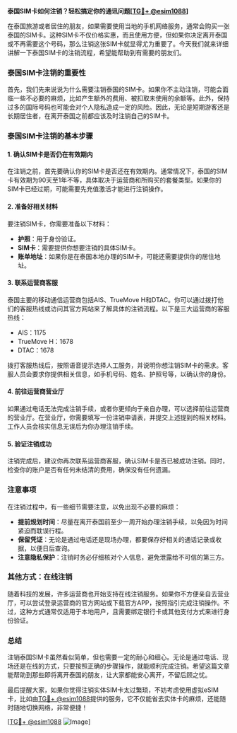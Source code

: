 **泰国SIM卡如何注销？轻松搞定你的通讯问题[[TG💪+ @esim1088](https://t.me/s/esim1088)]**

在泰国旅游或者居住的朋友，如果需要使用当地的手机网络服务，通常会购买一张泰国的SIM卡。这种SIM卡不仅价格实惠，而且使用方便，但如果你决定离开泰国或不再需要这个号码，那么注销这张SIM卡就显得尤为重要了。今天我们就来详细讲解一下泰国SIM卡的注销流程，希望能帮助到有需要的朋友们。

### 泰国SIM卡注销的重要性

首先，我们先来说说为什么需要注销泰国的SIM卡。如果你不主动注销，可能会面临一些不必要的麻烦，比如产生额外的费用、被扣取未使用的余额等。此外，保持过多的国际号码也可能会对个人隐私造成一定的风险。因此，无论是短期游客还是长期居住者，在离开泰国之前都应该及时注销自己的SIM卡。

### 泰国SIM卡注销的基本步骤

#### 1. 确认SIM卡是否仍在有效期内

在注销之前，首先要确认你的SIM卡是否还在有效期内。通常情况下，泰国的SIM卡有效期为90天至1年不等，具体取决于运营商和所购买的套餐类型。如果你的SIM卡已经过期，可能需要先充值激活才能进行注销操作。

#### 2. 准备好相关材料

要注销SIM卡，你需要准备以下材料：

- **护照**：用于身份验证。
- **SIM卡**：需要提供你想要注销的具体SIM卡。
- **账单地址**：如果你是在泰国本地办理的SIM卡，可能还需要提供你的居住地址。

#### 3. 联系运营商客服

泰国主要的移动通信运营商包括AIS、TrueMove H和DTAC。你可以通过拨打他们的客服热线或访问其官方网站来了解具体的注销流程。以下是三大运营商的客服热线：

- AIS：1175
- TrueMove H：1678
- DTAC：1678

拨打客服热线后，按照语音提示选择人工服务，并说明你想注销SIM卡的需求。客服人员会要求你提供相关信息，如手机号码、姓名、护照号等，以确认你的身份。

#### 4. 前往运营商营业厅

如果通过电话无法完成注销手续，或者你更倾向于亲自办理，可以选择前往运营商的营业厅。在营业厅，你需要填写一份注销申请表，并提交上述提到的相关材料。工作人员会核实信息无误后为你办理注销手续。

#### 5. 验证注销成功

注销完成后，建议你再次联系运营商客服，确认SIM卡是否已被成功注销。同时，检查你的账户是否有任何未结清的费用，确保没有任何遗漏。

### 注意事项

在注销过程中，有一些细节需要注意，以免出现不必要的麻烦：

- **提前规划时间**：尽量在离开泰国前至少一周开始办理注销手续，以免因为时间紧迫而耽误行程。
- **保留凭证**：无论是通过电话还是现场办理，都要保存好相关的通话记录或收据，以便日后查询。
- **注意隐私保护**：注销时务必仔细核对个人信息，避免泄露给不可信的第三方。

### 其他方式：在线注销

随着科技的发展，许多运营商也开始支持在线注销服务。如果你不方便亲自去营业厅，可以尝试登录运营商的官方网站或下载官方APP，按照指引完成注销操作。不过，这种方式通常仅适用于本地用户，且需要绑定银行卡或其他支付方式来进行身份验证。

### 总结

注销泰国SIM卡虽然看似简单，但也需要一定的耐心和细心。无论是通过电话、现场还是在线的方式，只要按照正确的步骤操作，就能顺利完成注销。希望这篇文章能帮助到那些即将离开泰国的朋友，让大家都能安心离开，不留后顾之忧。

最后提醒大家，如果你觉得注销实体SIM卡太过繁琐，不妨考虑使用虚拟eSIM卡，比如由[TG💪+ @esim1088](https://t.me/s/esim1088)提供的服务，它不仅能省去实体卡的麻烦，还能随时随地切换网络，非常便捷！

[[TG💪+ @esim1088](https://t.me/s/esim1088) ![Image](https://i.postimg.cc/4NQfJmqS/Snipaste-2025-05-13-00-14-12.png)]